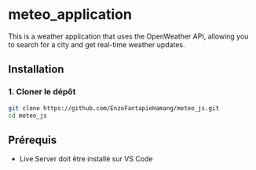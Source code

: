 # meteo_application

 This is a weather application that uses the OpenWeather API, allowing you to search for a city and get real-time weather updates.

## Installation

### 1. Cloner le dépôt
```sh
git clone https://github.com/EnzoFantapieHamang/meteo_js.git
cd meteo_js
```


## Prérequis
- Live Server doit être installé sur VS Code
